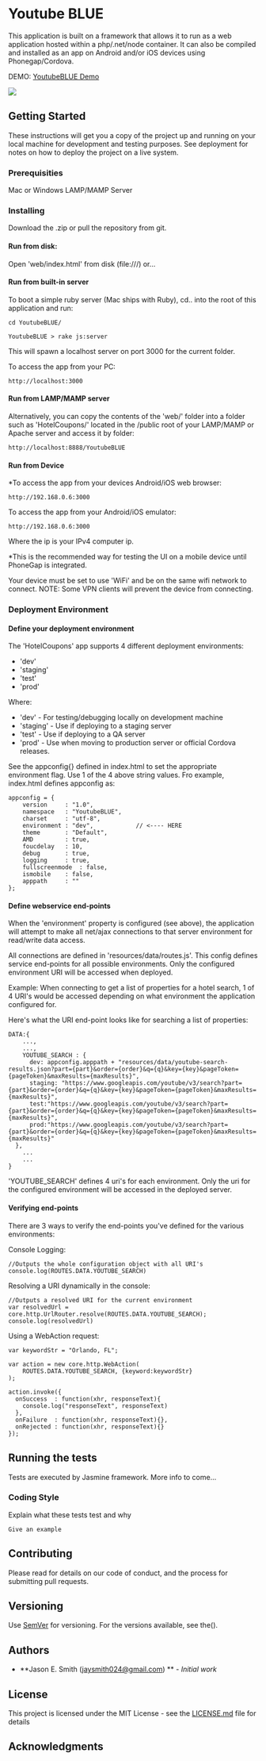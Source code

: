 
# Youtube BLUE

This application is built on a framework that allows it to
run as a web application hosted within a php/.net/node container. It can 
also be compiled and installed as an app on Android and/or 
iOS devices using Phonegap/Cordova.

DEMO:
<a href="http://js.netai.net/YoutubeBlue">YoutubeBLUE Demo</a>


<img src="https://github.com/Nashorn/YoutubeBLUE/blob/master/web/resources/images/youtube/screenshots.png"/>


## Getting Started

These instructions will get you a copy of the project up and 
running on your local machine for development and testing purposes. 
See deployment for notes on how to deploy the project on a 
live system.

### Prerequisities

Mac or Windows
LAMP/MAMP Server


### Installing

Download the .zip or pull the repository from git. 

#### Run from disk:
Open 'web/index.html' from disk (file:///) or... 

#### Run from built-in server
To boot a simple ruby server (Mac ships with Ruby), cd.. into
the root of this application and run:

```
cd YoutubeBLUE/
```

```
YoutubeBLUE > rake js:server
```

This will spawn a localhost server on port 3000 for 
the current folder.

To access the app from your PC:
```
http://localhost:3000
```


#### Run from LAMP/MAMP server
Alternatively, you can copy the contents of the 'web/' folder into a folder 
such as 'HotelCoupons/' located in the /public root of your LAMP/MAMP or 
Apache server and access it by folder:

```
http://localhost:8888/YoutubeBLUE
```

#### Run from Device
*To access the app from your devices Android/iOS web browser:
```
http://192.168.0.6:3000
```

To access the app from your Android/iOS emulator:
```
http://192.168.0.6:3000
```

Where the ip is your IPv4 computer ip.

*This is the recommended way for testing the UI on a mobile device until
PhoneGap is integrated. 

Your device must be set to use 'WiFi' and be on the same wifi network to connect.
NOTE: Some VPN clients will prevent the device from connecting.



### Deployment Environment

#### Define your deployment environment
The 'HotelCoupons' app supports 4 different deployment environments:
* 'dev'
* 'staging'
* 'test'
* 'prod'

Where:
* 'dev' - For testing/debugging locally on development machine
* 'staging' - Use if deploying to a staging server
* 'test' - Use if deploying to a QA server
* 'prod' - Use when moving to production server or official Cordova releases.

See the appconfig{} defined in index.html to set the appropriate
environment flag. Use 1 of the 4 above string values. Fro example,
index.html defines appconfig as:

```
appconfig = {
	version		: "1.0",
    namespace	: "YoutubeBLUE",
    charset		: "utf-8",
    environment	: "dev",			// <---- HERE
    theme		: "Default",
    AMD			: true,
    foucdelay	: 10,
    debug		: true,
    logging		: true,
    fullscreenmode	: false,
    ismobile	: false,
    apppath		: ""
};
```

#### Define webservice end-points
When the 'environment' property is configured (see above), the application will attempt 
to make all net/ajax connections to that server environment for read/write data access.

All connections are defined in 'resources/data/routes.js'. This config
defines service end-points for all possible environments. Only
the configured environment URI will be accessed when deployed.

Example: When connecting to get a list of properties for a hotel search, 1 of 4
URI's would be accessed depending on what environment the application configured
for.

Here's what the URI end-point looks like for searching a list of properties:

```
DATA:{
	...,
	...,
	YOUTUBE_SEARCH : {
      dev: appconfig.apppath + "resources/data/youtube-search-results.json?part={part}&order={order}&q={q}&key={key}&pageToken={pageToken}&maxResults={maxResults}",
      staging: "https://www.googleapis.com/youtube/v3/search?part={part}&order={order}&q={q}&key={key}&pageToken={pageToken}&maxResults={maxResults}",
      test:"https://www.googleapis.com/youtube/v3/search?part={part}&order={order}&q={q}&key={key}&pageToken={pageToken}&maxResults={maxResults}",
      prod:"https://www.googleapis.com/youtube/v3/search?part={part}&order={order}&q={q}&key={key}&pageToken={pageToken}&maxResults={maxResults}"
  },
	...
	...
}
```

'YOUTUBE_SEARCH' defines 4 uri's for each environment. Only the uri for
the configured environment will be accessed in the deployed server.

#### Verifying end-points
There are 3 ways to verify the end-points you've defined for the various 
environments:

Console Logging:
```
//Outputs the whole configuration object with all URI's
console.log(ROUTES.DATA.YOUTUBE_SEARCH)
```

Resolving a URI dynamically in the console:
```
//Outputs a resolved URI for the current environment
var resolvedUrl = core.http.UrlRouter.resolve(ROUTES.DATA.YOUTUBE_SEARCH);
console.log(resolvedUrl)
```


Using a WebAction request:
```
var keywordStr = "Orlando, FL";

var action = new core.http.WebAction(
    ROUTES.DATA.YOUTUBE_SEARCH, {keyword:keywordStr}
);

action.invoke({
  onSuccess  : function(xhr, responseText){
    console.log("responseText", responseText)
  },
  onFailure  : function(xhr, responseText){},
  onRejected : function(xhr, responseText){}
});
```


## Running the tests
Tests are executed by Jasmine framework. More info to come...


### Coding Style

Explain what these tests test and why

```
Give an example
```

## Contributing

Please read for details on our code of conduct, and the process for submitting pull requests.

## Versioning

Use [SemVer](http://semver.org/) for versioning. For the versions available, 
see the(). 

## Authors

* **Jason E. Smith (jaysmith024@gmail.com) ** - *Initial work*

## License

This project is licensed under the MIT License - see the [LICENSE.md](LICENSE.md) file for details

## Acknowledgments
